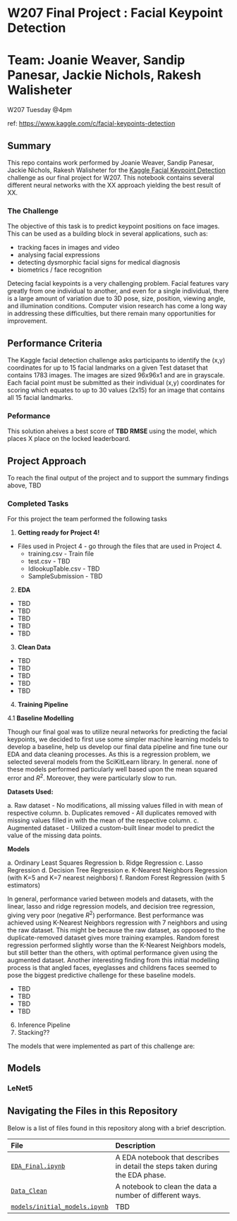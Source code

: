 # W207 Final Project : Facial Keypoint Detection 
# Team: Joanie Weaver, Sandip Panesar, Jackie Nichols, Rakesh Walisheter
W207 Tuesday @4pm

ref: https://www.kaggle.com/c/facial-keypoints-detection


## Summary

This repo contains work performed by Joanie Weaver, Sandip Panesar, Jackie Nichols, Rakesh Walisheter for the [Kaggle Facial Keypoint Detection](https://www.kaggle.com/c/facial-keypoints-detection) challenge as our final project for W207. This notebook contains several different neural networks with the XX approach yielding the best result of XX.   


### The Challenge

The objective of this task is to predict keypoint positions on face images. This can be used as a building block in several applications, such as:

* tracking faces in images and video
* analysing facial expressions
* detecting dysmorphic facial signs for medical diagnosis
* biometrics / face recognition

Detecing facial keypoints is a very challenging problem.  Facial features vary greatly from one individual to another, and even for a single individual, there is a large amount of variation due to 3D pose, size, position, viewing angle, and illumination conditions. Computer vision research has come a long way in addressing these difficulties, but there remain many opportunities for improvement.

## Performance Criteria

The Kaggle facial detection challenge asks participants to identify the (x,y) coordinates for up to 15 facial landmarks on a given Test dataset that contains 1783 images. The images are sized 96x96x1 and are in grayscale.  Each facial point must be submitted as their individual (x,y) coordinates for scoring which equates to up to 30 values (2x15) for an image that contains all 15 facial landmarks. 

### Peformance

This solution aheives a best score of **TBD RMSE** using the model, which places X place on the locked leaderboard. 

## Project Approach
To reach the final output of the project and to support the summary findings above, TBD

### Completed Tasks

For this project the team performed the following tasks 

1. **Getting ready for Project 4!**
- Files used in Project 4 - go through the files that are used in Project 4.  
  * training.csv - Train file
  * test.csv - TBD
  * IdlookupTable.csv - TBD
  * SampleSubmission - TBD
2. **EDA**
* TBD
* TBD
* TBD
* TBD
* TBD

3. **Clean Data**
* TBD
* TBD
* TBD
* TBD
* TBD
4. **Training Pipeline**

4.1 **Baseline Modelling**

Though our final goal was to utilize neural networks for predicting the facial keypoints, we decided to first use some simpler machine learning models to develop a baseline, help us develop our final data pipeline and fine tune our EDA and data cleaning processes. As this is a regression problem, we selected several models from the SciKitLearn library. In general. none of these models performed particularly well based upon the mean squared error and $`R^2`$. Moreover, they were particularly slow to run. 

**Datasets Used:**

a. Raw dataset - No modifications, all missing values filled in with mean of respective column.
b. Duplicates removed - All duplicates removed with missing values filled in with the mean of the respective column. 
c. Augmented dataset - Utilized a custom-built linear model to predict the value of the missing data points. 

**Models**

a. Ordinary Least Squares Regression
b. Ridge Regression
c. Lasso Regression
d. Decision Tree Regression
e. K-Nearest Neighbors Regression (with K=5 and K=7 nearest neighbors)
f. Random Forest Regression (with 5 estimators)

In general, performance varied between models and datasets, with the linear, lasso and ridge regression models, and decision tree regression, giving very poor (negative $`R^2`$) performance. Best performance was achieved using K-Nearest Neighbors regression with 7 neighbors and using the raw dataset. This might be because the raw dataset, as opposed to the duplicate-removed dataset gives more training examples. Random forest regression performed slightly worse than the K-Nearest Neighbors models, but still better than the others, with optimal performance given using the augmented dataset. Another interesting finding from this initial modelling process is that angled faces, eyeglasses and childrens faces seemed to pose the biggest predictive challenge for these baseline models.

* TBD
* TBD
* TBD
* TBD
6. Inference Pipeline
7. Stacking??

The models that were implemented as part of this challenge are:

## Models

### LeNet5




 



## Navigating the Files in this Repository

Below is a list of files found in this repository along with a brief description.

|File | Description |
|:----|:------------|
|[`EDA_Final.ipynb`](https://github.com/jcweaver/blackboxes/blob/master/EDA_Final.ipynb)|A EDA notebook that describes in detail the steps taken during the EDA phase.|
|[`Data_Clean`](https://github.com/jcweaver/blackboxes/blob/master/Data_Clean.ipynb)|A notebook to clean the data a number of different ways.|
|[`models/initial_models.ipynb`](https://github.com/jcweaver/blackboxes/blob/master/initial_models.ipynb)| TBD|

